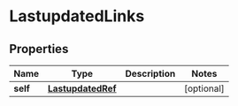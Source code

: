 

# LastupdatedLinks

## Properties

Name | Type | Description | Notes
------------ | ------------- | ------------- | -------------
**self** | [**LastupdatedRef**](LastupdatedRef.md) |  |  [optional]




